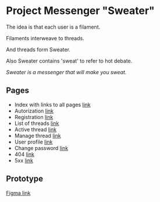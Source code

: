 # Project Messenger "Sweater"

The idea is that each user is a filament.

Filaments interweave to threads.

And threads form Sweater.

Also Sweater contains 'sweat' to refer to hot debate.

_Sweater is a messenger that will make you sweat._

## Pages

- Index with links to all pages [link](https://heap--tangerine-panda-5ff950.netlify.app/)
- Autorization [link](https://heap--tangerine-panda-5ff950.netlify.app/pages/authorization/)
- Registration [link](https://heap--tangerine-panda-5ff950.netlify.app/pages/registration/)
- List of threads [link](https://heap--tangerine-panda-5ff950.netlify.app/pages/threadList/)
- Active thread [link](https://heap--tangerine-panda-5ff950.netlify.app/pages/threadActive/)
- Manage thread [link](https://heap--tangerine-panda-5ff950.netlify.app/pages/threadManage/)
- User profile [link](https://heap--tangerine-panda-5ff950.netlify.app/pages/profile/)
- Change password [link](https://heap--tangerine-panda-5ff950.netlify.app/pages/passwordchange/)
- 404 [link](https://heap--tangerine-panda-5ff950.netlify.app/pages/404/)
- 5xx [link](https://heap--tangerine-panda-5ff950.netlify.app/pages/5xx/)

## Prototype

[Figma link](https://www.figma.com/file/Qg7ZcgVIdRBW2Vo03Nf5J1/Untitled?type=design&node-id=0%3A1&mode=design&t=PMcwbCtKFhTk3CQB-1)
